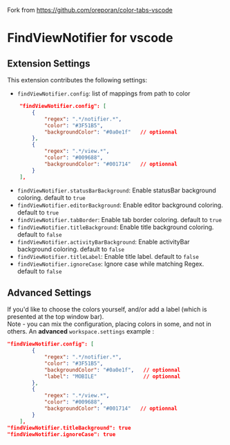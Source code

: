 Fork from https://github.com/oreporan/color-tabs-vscode

# FindViewNotifier for vscode

## Extension Settings

This extension contributes the following settings:

* `findViewNotifier.config`:  list of mappings from path to color         
```json
    "findViewNotifier.config": [
        {
            "regex": ".*/notifier.*",
            "color": "#3F51B5",
            "backgroundColor": "#0a0e1f"   // optionnal
        },
        {
            "regex": ".*/view.*",
            "color": "#009688",
            "backgroundColor": "#001714"   // optionnal
        }
    ],
```

* `findViewNotifier.statusBarBackground`:  Enable statusBar background coloring. default to `true`
* `findViewNotifier.editorBackground`:  Enable editor background coloring. default to `true`
* `findViewNotifier.tabBorder`:  Enable tab border coloring. default to `true`
* `findViewNotifier.titleBackground`:  Enable title background coloring. default to `false`
* `findViewNotifier.activityBarBackground`:  Enable activityBar background coloring. default to `false`
* `findViewNotifier.titleLabel`:  Enable title label. default to `false`
* `findViewNotifier.ignoreCase`:  Ignore case while matching Regex. default to `false`

## Advanced Settings
If you'd like to choose the colors yourself, and/or add a label (which is presented at the top window bar).    
Note - you can mix the configuration, placing colors in some, and not in others.
An **advanced** `workspace.settings` example : 

```json
"findViewNotifier.config": [
        {
            "regex": ".*/notifier.*",
            "color": "#3F51B5",
            "backgroundColor": "#0a0e1f",   // optionnal
            "label": "MOBILE"               // optionnal
        },
        {
            "regex": ".*/view.*",
            "color": "#009688",
            "backgroundColor": "#001714"   // optionnal
        }
    ],
"findViewNotifier.titleBackground": true    
"findViewNotifier.ignoreCase": true    
```
